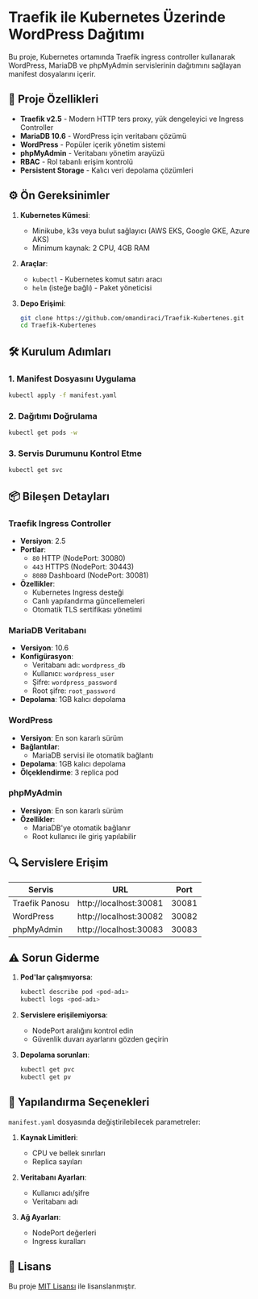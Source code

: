 # Traefik ile Kubernetes Üzerinde WordPress Dağıtımı

Bu proje, Kubernetes ortamında Traefik ingress controller kullanarak WordPress, MariaDB ve phpMyAdmin servislerinin dağıtımını sağlayan manifest dosyalarını içerir.

## 🚀 Proje Özellikleri

- **Traefik v2.5** - Modern HTTP ters proxy, yük dengeleyici ve Ingress Controller
- **MariaDB 10.6** - WordPress için veritabanı çözümü
- **WordPress** - Popüler içerik yönetim sistemi
- **phpMyAdmin** - Veritabanı yönetim arayüzü
- **RBAC** - Rol tabanlı erişim kontrolü
- **Persistent Storage** - Kalıcı veri depolama çözümleri

## ⚙️ Ön Gereksinimler

1. **Kubernetes Kümesi**:
   - Minikube, k3s veya bulut sağlayıcı (AWS EKS, Google GKE, Azure AKS)
   - Minimum kaynak: 2 CPU, 4GB RAM

2. **Araçlar**:
   - `kubectl` - Kubernetes komut satırı aracı
   - `helm` (isteğe bağlı) - Paket yöneticisi

3. **Depo Erişimi**:
   ```bash
   git clone https://github.com/omandiraci/Traefik-Kubertenes.git
   cd Traefik-Kubertenes
   ```

## 🛠️ Kurulum Adımları

### 1. Manifest Dosyasını Uygulama
```bash
kubectl apply -f manifest.yaml
```

### 2. Dağıtımı Doğrulama
```bash
kubectl get pods -w
```

### 3. Servis Durumunu Kontrol Etme
```bash
kubectl get svc
```

## 📦 Bileşen Detayları

### Traefik Ingress Controller
- **Versiyon**: 2.5
- **Portlar**:
  - `80` HTTP (NodePort: 30080)
  - `443` HTTPS (NodePort: 30443)
  - `8080` Dashboard (NodePort: 30081)
- **Özellikler**:
  - Kubernetes Ingress desteği
  - Canlı yapılandırma güncellemeleri
  - Otomatik TLS sertifikası yönetimi

### MariaDB Veritabanı
- **Versiyon**: 10.6
- **Konfigürasyon**:
  - Veritabanı adı: `wordpress_db`
  - Kullanıcı: `wordpress_user`
  - Şifre: `wordpress_password`
  - Root şifre: `root_password`
- **Depolama**: 1GB kalıcı depolama

### WordPress
- **Versiyon**: En son kararlı sürüm
- **Bağlantılar**:
  - MariaDB servisi ile otomatik bağlantı
- **Depolama**: 1GB kalıcı depolama
- **Ölçeklendirme**: 3 replica pod

### phpMyAdmin
- **Versiyon**: En son kararlı sürüm
- **Özellikler**:
  - MariaDB'ye otomatik bağlanır
  - Root kullanıcı ile giriş yapılabilir

## 🔍 Servislere Erişim

| Servis       | URL                      | Port  |
|--------------|--------------------------|-------|
| Traefik Panosu | http://localhost:30081   | 30081 |
| WordPress    | http://localhost:30082   | 30082 |
| phpMyAdmin   | http://localhost:30083   | 30083 |

## ⚠️ Sorun Giderme

1. **Pod'lar çalışmıyorsa**:
   ```bash
   kubectl describe pod <pod-adı>
   kubectl logs <pod-adı>
   ```

2. **Servislere erişilemiyorsa**:
   - NodePort aralığını kontrol edin
   - Güvenlik duvarı ayarlarını gözden geçirin

3. **Depolama sorunları**:
   ```bash
   kubectl get pvc
   kubectl get pv
   ```

## 📝 Yapılandırma Seçenekleri

`manifest.yaml` dosyasında değiştirilebilecek parametreler:

1. **Kaynak Limitleri**:
   - CPU ve bellek sınırları
   - Replica sayıları

2. **Veritabanı Ayarları**:
   - Kullanıcı adı/şifre
   - Veritabanı adı

3. **Ağ Ayarları**:
   - NodePort değerleri
   - Ingress kuralları

## 📜 Lisans

Bu proje [MIT Lisansı](LICENSE) ile lisanslanmıştır.
